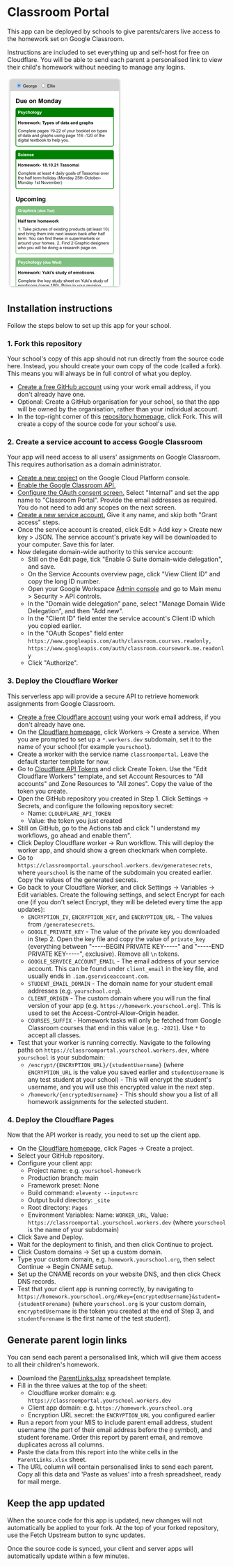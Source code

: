 # Classroom Portal

This app can be deployed by schools to give parents/carers live access to the homework set on Google Classroom.

Instructions are included to set everything up and self-host for free on Cloudflare. You will be able to send each parent a personalised link to view their child's homework without needing to manage any logins.

![Screenshot](/screenshot.png)

## Installation instructions

Follow the steps below to set up this app for your school.

### 1. Fork this repository

Your school's copy of this app should not run directly from the source code here. Instead, you should create your own copy of the code (called a fork). This means you will always be in full control of what you deploy.

* [Create a free GitHub account](https://github.com/signup) using your work email address, if you don't already have one.
* Optional: Create a GitHub organisation for your school, so that the app will be owned by the organisation, rather than your individual account.
* In the top-right corner of this [repository homepage](https://github.com/jamesgurung/classroom-portal), click Fork. This will create a copy of the source code for your school's use.

### 2. Create a service account to access Google Classroom

Your app will need access to all users' assignments on Google Classroom. This requires authorisation as a domain administrator.

* [Create a new project](https://console.cloud.google.com/projectcreate) on the Google Cloud Platform console.
* [Enable the Google Classroom API.](https://console.cloud.google.com/apis/library/classroom.googleapis.com) 
* [Configure the OAuth consent screen.](https://console.cloud.google.com/apis/credentials/consent) Select "Internal" and set the app name to "Classroom Portal". Provide the email addresses as required. You do not need to add any scopes on the next screen.
* [Create a new service account.](https://console.cloud.google.com/iam-admin/serviceaccounts) Give it any name, and skip both "Grant access" steps.
* Once the service account is created, click Edit > Add key > Create new key > JSON. The service account's private key will be downloaded to your computer. Save this for later.
* Now delegate domain-wide authority to this service account:
    * Still on the Edit page, tick "Enable G Suite domain-wide delegation", and save.
    * On the Service Accounts overview page, click "View Client ID" and copy the long ID number.
    * Open your Google Workspace [Admin console](https://admin.google.com/) and go to Main menu > Security > API controls.
    * In the "Domain wide delegation" pane, select "Manage Domain Wide Delegation", and then "Add new".
    * In the "Client ID" field enter the service account's Client ID which you copied earlier.
    * In the "OAuth Scopes" field enter `https://www.googleapis.com/auth/classroom.courses.readonly, https://www.googleapis.com/auth/classroom.coursework.me.readonly`
    * Click "Authorize".

### 3. Deploy the Cloudflare Worker

This serverless app will provide a secure API to retrieve homework assignments from Google Classroom.

* [Create a free Cloudflare account](https://dash.cloudflare.com/sign-up) using your work email address, if you don't already have one.
* On the [Cloudflare homepage](https://dash.cloudflare.com/), click Workers -> Create a service. When you are prompted to set up a `*.workers.dev` subdomain, set it to the name of your school (for example `yourschool`).
* Create a worker with the service name `classroomportal`. Leave the default starter template for now.
* Go to [Cloudflare API Tokens](https://dash.cloudflare.com/profile/api-tokens) and click Create Token. Use the "Edit Cloudflare Workers" template, and set Account Resources to "All accounts" and Zone Resources to "All zones". Copy the value of the token you create.
* Open the GitHub repository you created in Step 1. Click Settings -> Secrets, and configure the following repository secret:
  * Name: `CLOUDFLARE_API_TOKEN`
  * Value: the token you just created
* Still on GitHub, go to the Actions tab and click "I understand my workflows, go ahead and enable them".
* Click Deploy Cloudflare worker -> Run workflow. This will deploy the worker app, and should show a green checkmark when complete.
* Go to `https://classroomportal.yourschool.workers.dev/generatesecrets`, where `yourschool` is the name of the subdomain you created earlier. Copy the values of the generated secrets.
* Go back to your Cloudflare Worker, and click Settings -> Variables -> Edit variables. Create the following settings, and select Encrypt for each one (if you don't select Encrypt, they will be deleted every time the app updates):
  * `ENCRYPTION_IV`, `ENCRYPTION_KEY`, and `ENCRYPTION_URL` - The values from `/generatesecrets`.
  * `GOOGLE_PRIVATE_KEY` - The value of the private key you downloaded in Step 2. Open the key file and copy the value of `private_key` (everything between "-----BEGIN PRIVATE KEY-----" and "-----END PRIVATE KEY-----", exclusive). Remove all `\n` tokens.
  * `GOOGLE_SERVICE_ACCOUNT_EMAIL` - The email address of your service account. This can be found under `client_email` in the key file, and usually ends in `.iam.gserviceaccount.com`.
  * `STUDENT_EMAIL_DOMAIN` - The domain name for your student email addresses (e.g. `yourschool.org`).
  * `CLIENT_ORIGIN` - The custom domain where you will run the final version of your app (e.g. `https://homework.yourschool.org`). This is used to set the Access-Control-Allow-Origin header.
  * `COURSES_SUFFIX` - Homework tasks will only be fetched from Google Classroom courses that end in this value (e.g. `-2021`). Use `*` to accept all classes.
* Test that your worker is running correctly. Navigate to the following paths on `https://classroomportal.yourschool.workers.dev`, where `yourschool` is your subdomain:
  * `/encrypt/{ENCRYPTION_URL}/{studentUsername}` (where `ENCRYPTION_URL` is the value you saved earlier and `studentUsername` is any test student at your school) - This will encrypt the student's username, and you will use this encrypted value in the next step.
  * `/homework/{encryptedUsername}` - This should show you a list of all homework assignments for the selected student.

### 4. Deploy the Cloudflare Pages

Now that the API worker is ready, you need to set up the client app.

* On the [Cloudflare homepage](https://dash.cloudflare.com/), click Pages -> Create a project.
* Select your GitHub repository.
* Configure your client app:
  * Project name: e.g. `yourschool-homework`
  * Production branch: main
  * Framework preset: None
  * Build command: `eleventy --input=src`
  * Output build directory: `_site`
  * Root directory: `Pages`
  * Environment Variables: Name: `WORKER_URL`, Value: `https://classroomportal.yourschool.workers.dev` (where `yourschool` is the name of your subdomain)
* Click Save and Deploy.
* Wait for the deployment to finish, and then click Continue to project. 
* Click Custom domains -> Set up a custom domain.
* Type your custom domain, e.g. `homework.yourschool.org`, then select Continue -> Begin CNAME setup.
* Set up the CNAME records on your website DNS, and then click Check DNS records.
* Test that your client app is running correctly, by navigating to `https://homework.yourschool.org/#key={encryptedUsername}&student={studentForename}` (where `yourschool.org` is your custom domain, `encryptedUsername` is the token you created at the end of Step 3, and `studentForename` is the first name of the test student).

## Generate parent login links

You can send each parent a personalised link, which will give them access to all their children's homework.

* Download the [ParentLinks.xlsx](https://github.com/jamesgurung/classroom-portal/raw/main/ParentLinks.xlsx) spreadsheet template.
* Fill in the three values at the top of the sheet:
  * Cloudflare worker domain: e.g. `https://classroomportal.yourschool.workers.dev`
  * Client app domain: e.g. `https://homework.yourschool.org`
  * Encryption URL secret: the `ENCRYPTION_URL` you configured earlier
* Run a report from your MIS to include parent email address, student username (the part of their email address before the `@` symbol), and student forename. Order this report by parent email, and remove duplicates across all columns.
* Paste the data from this report into the white cells in the `ParentLinks.xlsx` sheet.
* The URL column will contain personalised links to send each parent. Copy all this data and 'Paste as values' into a fresh spreadsheet, ready for mail merge.

## Keep the app updated

When the source code for this app is updated, new changes will not automatically be applied to your fork. At the top of your forked repository, use the Fetch Upstream button to sync updates.

Once the source code is synced, your client and server apps will automatically update within a few minutes.
